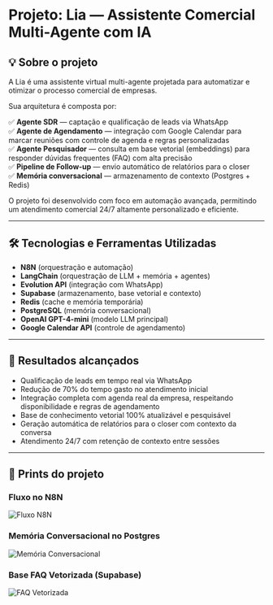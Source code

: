 # Projeto: Lia — Assistente Comercial Multi-Agente com IA

## 💡 Sobre o projeto

A Lia é uma assistente virtual multi-agente projetada para automatizar e otimizar o processo comercial de empresas.

Sua arquitetura é composta por:

✅ **Agente SDR** — captação e qualificação de leads via WhatsApp  
✅ **Agente de Agendamento** — integração com Google Calendar para marcar reuniões com controle de agenda e regras personalizadas  
✅ **Agente Pesquisador** — consulta em base vetorial (embeddings) para responder dúvidas frequentes (FAQ) com alta precisão  
✅ **Pipeline de Follow-up** — envio automático de relatórios para o closer   
✅ **Memória conversacional** — armazenamento de contexto (Postgres + Redis)

O projeto foi desenvolvido com foco em automação avançada, permitindo um atendimento comercial 24/7 altamente personalizado e eficiente.

---

## 🛠️ Tecnologias e Ferramentas Utilizadas

- **N8N** (orquestração e automação)
- **LangChain** (orquestração de LLM + memória + agentes)
- **Evolution API** (integração com WhatsApp)
- **Supabase** (armazenamento, base vetorial e contexto)
- **Redis** (cache e memória temporária)
- **PostgreSQL** (memória conversacional)
- **OpenAI GPT-4-mini** (modelo LLM principal)
- **Google Calendar API** (controle de agendamento)

---

## 🚀 Resultados alcançados

- Qualificação de leads em tempo real via WhatsApp
- Redução de 70% do tempo gasto no atendimento inicial
- Integração completa com agenda real da empresa, respeitando disponibilidade e regras de agendamento
- Base de conhecimento vetorial 100% atualizável e pesquisável
- Geração automática de relatórios para o closer com contexto da conversa
- Atendimento 24/7 com retenção de contexto entre sessões

---

## 📸 Prints do projeto

### Fluxo no N8N
![Fluxo N8N](images/fluxo-n8n.png)

### Memória Conversacional no Postgres
![Memória Conversacional](images/memoria-postgres.png)

### Base FAQ Vetorizada (Supabase)
![FAQ Vetorizada](images/faq-vetorizada.png)
